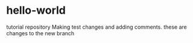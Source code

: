 # hello-world
tutorial repository
Making test changes
and adding comments.
these are changes to the new branch

